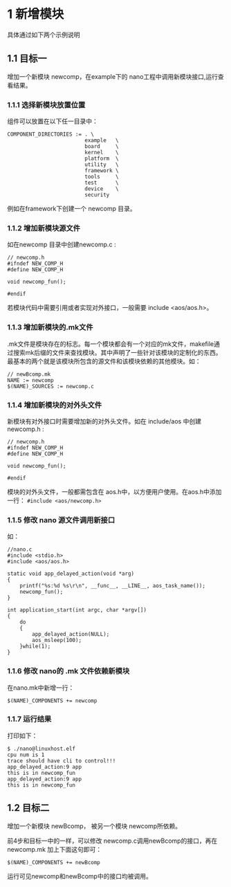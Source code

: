 # 1 新增模块
具体通过如下两个示例说明
## 1.1	目标一
增加一个新模块 newcomp，在example下的 nano工程中调用新模块接口,运行查看结果。
### 1.1.1	选择新模块放置位置
组件可以放置在以下任一目录中：
```
COMPONENT_DIRECTORIES := . \
                         example   \
                         board     \
                         kernel    \
                         platform  \
                         utility   \
                         framework \
                         tools     \
                         test      \
                         device    \
                         security
```
例如在framework下创建一个 newcomp 目录。
### 1.1.2	增加新模块源文件
如在newcomp 目录中创建newcomp.c :
```
// newcomp.h
#ifndef NEW_COMP_H
#define NEW_COMP_H

void newcomp_fun();

#endif

```
若模块代码中需要引用或者实现对外接口，一般需要 include <aos/aos.h>。
### 1.1.3	增加新模块的.mk文件
.mk文件是模块存在的标志。每一个模块都会有一个对应的mk文件，makefile通过搜索mk后缀的文件来查找模块。其中声明了一些针对该模块的定制化的东西。最基本的两个就是该模块所包含的源文件和该模块依赖的其他模块。如：
```
// newBcomp.mk
NAME := newcomp
$(NAME)_SOURCES := newcomp.c
```
### 1.1.4	增加新模块的对外头文件
新模块有对外接口时需要增加新的对外头文件。如在 include/aos 中创建 newcomp.h :
```	
// newcomp.h
#ifndef NEW_COMP_H
#define NEW_COMP_H

void newcomp_fun();

#endif
```
模块的对外头文件，一般都需包含在 aos.h中，以方便用户使用。在aos.h中添加一行：
``
#include <aos/newcomp.h>
``
### 1.1.5	修改 nano 源文件调用新接口
如：
```
//nano.c
#include <stdio.h>
#include <aos/aos.h>

static void app_delayed_action(void *arg)
{
    printf("%s:%d %s\r\n", __func__, __LINE__, aos_task_name());
	newcomp_fun();	
}

int application_start(int argc, char *argv[])
{
    do
    {
        app_delayed_action(NULL);
        aos_msleep(100);
    }while(1);
}
```
### 1.1.6	修改 nano的 .mk 文件依赖新模块
在nano.mk中新增一行：
```
$(NAME)_COMPONENTS += newcomp
```
### 1.1.7	运行结果
打印如下：
```
$ ./nano@linuxhost.elf
cpu num is 1
trace should have cli to control!!!
app_delayed_action:9 app
this is in newcomp_fun
app_delayed_action:9 app
this is in newcomp_fun
```

## 1.2	目标二
增加一个新模块 newBcomp， 被另一个模块 newcomp所依赖。

前4步和目标一中的一样，可以修改 newcomp.c调用newBcomp的接口，再在 newcomp.mk 加上下面这句即可：
```
$(NAME)_COMPONENTS += newBcomp
```
运行可见newcomp和newBcomp中的接口均被调用。
